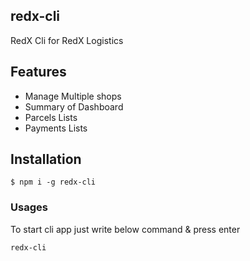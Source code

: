 ## redx-cli
RedX Cli for RedX Logistics

## Features
* Manage Multiple shops
* Summary of Dashboard
* Parcels Lists
* Payments Lists

## Installation

```
$ npm i -g redx-cli
```

### Usages
To start cli app just write below command & press enter
```
redx-cli
```

